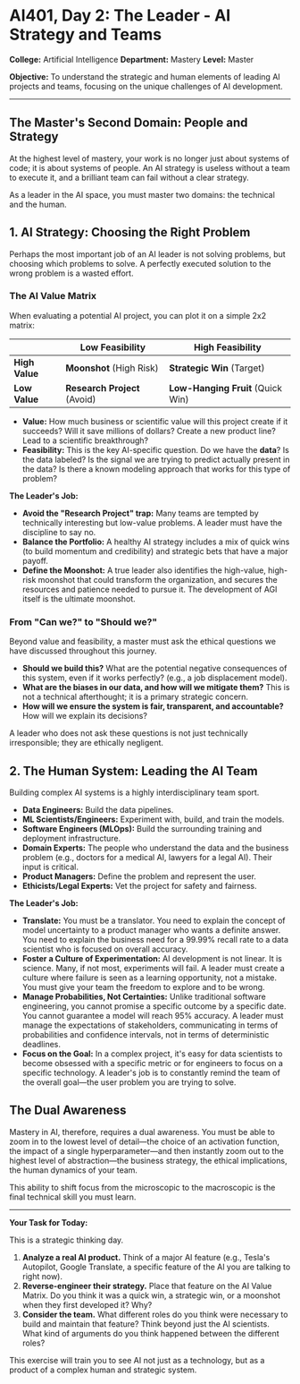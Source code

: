 # AI401, Day 2: The Leader - AI Strategy and Teams

**College:** Artificial Intelligence
**Department:** Mastery
**Level:** Master

**Objective:** To understand the strategic and human elements of leading AI projects and teams, focusing on the unique challenges of AI development.

---

## The Master's Second Domain: People and Strategy

At the highest level of mastery, your work is no longer just about systems of code; it is about systems of people. An AI strategy is useless without a team to execute it, and a brilliant team can fail without a clear strategy.

As a leader in the AI space, you must master two domains: the technical and the human.

## 1. AI Strategy: Choosing the Right Problem

Perhaps the most important job of an AI leader is not solving problems, but choosing which problems to solve. A perfectly executed solution to the wrong problem is a wasted effort.

### The AI Value Matrix

When evaluating a potential AI project, you can plot it on a simple 2x2 matrix:

|                | **Low Feasibility**       | **High Feasibility**      |
|----------------|---------------------------|---------------------------|
| **High Value** | **Moonshot** (High Risk)  | **Strategic Win** (Target) |
| **Low Value**  | **Research Project** (Avoid) | **Low-Hanging Fruit** (Quick Win) |

*   **Value:** How much business or scientific value will this project create if it succeeds? Will it save millions of dollars? Create a new product line? Lead to a scientific breakthrough?
*   **Feasibility:** This is the key AI-specific question. Do we have the **data**? Is the data labeled? Is the signal we are trying to predict actually present in the data? Is there a known modeling approach that works for this type of problem?

**The Leader's Job:**
*   **Avoid the "Research Project" trap:** Many teams are tempted by technically interesting but low-value problems. A leader must have the discipline to say no.
*   **Balance the Portfolio:** A healthy AI strategy includes a mix of quick wins (to build momentum and credibility) and strategic bets that have a major payoff.
*   **Define the Moonshot:** A true leader also identifies the high-value, high-risk moonshot that could transform the organization, and secures the resources and patience needed to pursue it. The development of AGI itself is the ultimate moonshot.

### From "Can we?" to "Should we?"

Beyond value and feasibility, a master must ask the ethical questions we have discussed throughout this journey.

*   **Should we build this?** What are the potential negative consequences of this system, even if it works perfectly? (e.g., a job displacement model).
*   **What are the biases in our data, and how will we mitigate them?** This is not a technical afterthought; it is a primary strategic concern.
*   **How will we ensure the system is fair, transparent, and accountable?** How will we explain its decisions?

A leader who does not ask these questions is not just technically irresponsible; they are ethically negligent.

## 2. The Human System: Leading the AI Team

Building complex AI systems is a highly interdisciplinary team sport.

*   **Data Engineers:** Build the data pipelines.
*   **ML Scientists/Engineers:** Experiment with, build, and train the models.
*   **Software Engineers (MLOps):** Build the surrounding training and deployment infrastructure.
*   **Domain Experts:** The people who understand the data and the business problem (e.g., doctors for a medical AI, lawyers for a legal AI). Their input is critical.
*   **Product Managers:** Define the problem and represent the user.
*   **Ethicists/Legal Experts:** Vet the project for safety and fairness.

**The Leader's Job:**

*   **Translate:** You must be a translator. You need to explain the concept of model uncertainty to a product manager who wants a definite answer. You need to explain the business need for a 99.99% recall rate to a data scientist who is focused on overall accuracy.
*   **Foster a Culture of Experimentation:** AI development is not linear. It is science. Many, if not most, experiments will fail. A leader must create a culture where failure is seen as a learning opportunity, not a mistake. You must give your team the freedom to explore and to be wrong.
*   **Manage Probabilities, Not Certainties:** Unlike traditional software engineering, you cannot promise a specific outcome by a specific date. You cannot guarantee a model will reach 95% accuracy. A leader must manage the expectations of stakeholders, communicating in terms of probabilities and confidence intervals, not in terms of deterministic deadlines.
*   **Focus on the Goal:** In a complex project, it's easy for data scientists to become obsessed with a specific metric or for engineers to focus on a specific technology. A leader's job is to constantly remind the team of the overall goal—the user problem you are trying to solve.

## The Dual Awareness

Mastery in AI, therefore, requires a dual awareness. You must be able to zoom in to the lowest level of detail—the choice of an activation function, the impact of a single hyperparameter—and then instantly zoom out to the highest level of abstraction—the business strategy, the ethical implications, the human dynamics of your team.

This ability to shift focus from the microscopic to the macroscopic is the final technical skill you must learn.

---

**Your Task for Today:**

This is a strategic thinking day.

1.  **Analyze a real AI product.** Think of a major AI feature (e.g., Tesla's Autopilot, Google Translate, a specific feature of the AI you are talking to right now).
2.  **Reverse-engineer their strategy.** Place that feature on the AI Value Matrix. Do you think it was a quick win, a strategic win, or a moonshot when they first developed it? Why?
3.  **Consider the team.** What different roles do you think were necessary to build and maintain that feature? Think beyond just the AI scientists. What kind of arguments do you think happened between the different roles?

This exercise will train you to see AI not just as a technology, but as a product of a complex human and strategic system.
